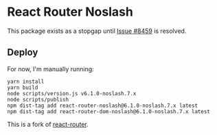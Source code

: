 # React Router Noslash

This package exists as a stopgap until [Issue #8459](https://github.com/remix-run/react-router/issues/8459) is resolved.

## Deploy

For now, I'm manually running:

```
yarn install
yarn build
node scripts/version.js v6.1.0-noslash.7.x
node scripts/publish
npm dist-tag add react-router-noslash@6.1.0-noslash.7.x latest
npm dist-tag add react-router-dom-noslash@6.1.0-noslash.7.x latest
```

This is a fork of [react-router](https://github.com/remix-run/react-router).
